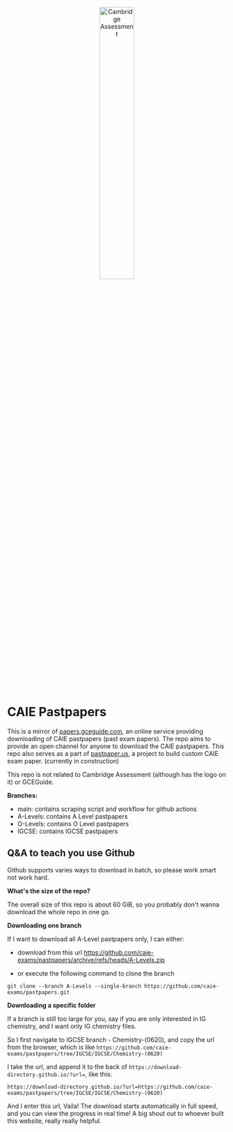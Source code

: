 <p align="center">
    <img src="https://www.cambridgeinternational.org/assets/img/CAIE_logo_colour.svg" width="40%" height="40%" alt="Cambridge Assessment">
</p>

# CAIE Pastpapers

This is a mirror of [papers.gceguide.com](https://papers.gceguide.com/), an online service providing downloading of CAIE pastpapers (past exam papers). The repo aims to provide an open channel for anyone to download the CAIE pastpapers. This repo also serves as a part of [pastpaper.us](https://pastpaper.us), a project to build custom CAIE exam paper. (currently in construction)

This repo is not related to Cambridge Assessment (although has the logo on it) or GCEGuide.

**Branches:**

- main: contains scraping script and workflow for github actions
- A-Levels: contains A Level pastpapers
- O-Levels: contains O Level pastpapers
- IGCSE: contains IGCSE pastpapers

## Q&A to teach you use Github

Github supports varies ways to download in batch, so please work smart not work hard.

**What's the size of the repo?**

The overall size of this repo is about 60 GiB, so you probably don't wanna download the whole repo in one go.

**Downloading one branch**

If I want to download all A-Level pastpapers only, I can either:

- download from this url https://github.com/caie-exams/pastpapers/archive/refs/heads/A-Levels.zip

- or execute the following command to clone the branch

```
git clone --branch A-Levels --single-branch https://github.com/caie-exams/pastpapers.git
```

**Downloading a specific folder**

If a branch is still too large for you, say if you are only interested in IG chemistry, and I want only IG chemistry files. 

So I first navigate to IGCSE branch - Chemistry-(0620), and copy the url from the browser, which is like `https://github.com/caie-exams/pastpapers/tree/IGCSE/IGCSE/Chemistry-(0620)`

I take the url, and append it to the back of `https://download-directory.github.io/?url=`, like this:

`https://download-directory.github.io/?url=https://github.com/caie-exams/pastpapers/tree/IGCSE/IGCSE/Chemistry-(0620)`

And I enter this url, Vaila! The download starts automatically in full speed, and you can view the progress in real time! A big shout out to whoever built this website, really really helpful.



